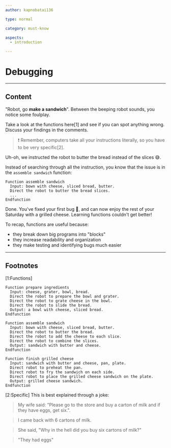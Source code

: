 ```yaml
---
author: kapnobatai136

type: normal

category: must-know

aspects:
  - introduction

---
```


# Debugging

---
## Content

"Robot, go **make a sandwich**". Between the beeping robot sounds, you notice some foulplay. 

Take a look at the functions here[1] and see if you can spot anything wrong. Discuss your findings in the comments.

> ❗ Remember, computers take all your instructions literally, so you have to be very specific[2].

Uh-oh, we instructed the robot to butter the bread instead of the slices 😅.

Instead of searching through all the instruction, you know that the issue is in the `assemble sandwich` function:

```plain-text
Function assemble sandwich
  Input: bown with cheese, sliced bread, butter.
  Direct the robot to butter the bread slices.
  ...
Endfunction
```

Done. You've fixed your first bug 🐛, and can now enjoy the rest of your Saturday with a grilled cheese. Learning functions couldn't get better!

To recap, functions are useful because:
- they break down big programs into "blocks"
- they increase readability and organization
- they make testing and identifying bugs much easier

---
## Footnotes

[1:Functions]

```plain-text
Function prepare ingredients
  Input: cheese, grater, bowl, bread.
  Direct the robot to prepare the bowl and grater.
  Direct the robot to grate cheese in the bowl.
  Direct the robot to slide the bread.
  Output: a bowl with cheese, sliced bread.
Endfunction

Function assemble sandwich
  Input: bown with cheese, sliced bread, butter.
  Direct the robot to butter the bread.
  Direct the robot to add the cheese to each slice.
  Direct the robot to combine the slices.
  Output: sandwich with butter and cheese.
Endfunction

Function finish grilled cheese
  Input: sandwich with butter and cheese, pan, plate.
  Direct robot to preheat the pan.
  Direct robot to fry the sandwich on each side.
  Direct robot to place the grilled cheese sandwich on the plate.
  Output: grilled cheese sandwich.
Endfunction
```

[2:Specific]
This is best explained through a joke:

> My wife said: "Please go to the store and buy a carton of milk and if they have eggs, get six.". 

> I came back with 6 cartons of milk. 

> She said, "Why in the hell did you buy six cartons of milk?"

> "They had eggs"